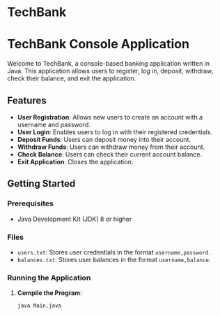 # TechBank
# TechBank Console Application

Welcome to TechBank, a console-based banking application written in Java. This application allows users to register, log in, deposit, withdraw, check their balance, and exit the application.

## Features

- **User Registration**: Allows new users to create an account with a username and password.
- **User Login**: Enables users to log in with their registered credentials.
- **Deposit Funds**: Users can deposit money into their account.
- **Withdraw Funds**: Users can withdraw money from their account.
- **Check Balance**: Users can check their current account balance.
- **Exit Application**: Closes the application.

## Getting Started

### Prerequisites

- Java Development Kit (JDK) 8 or higher

### Files

- `users.txt`: Stores user credentials in the format `username,password`.
- `balances.txt`: Stores user balances in the format `username,balance`.

### Running the Application

1. **Compile the Program**:
   ```bash
   java Main.java
